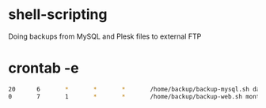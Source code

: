 # shell-scripting

Doing backups from MySQL and Plesk files to external FTP 

# crontab -e
```sh
20      6       *       *       *       /home/backup/backup-mysql.sh day <br />
0       7       1       *       *       /home/backup/backup-web.sh month

